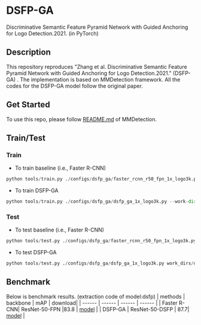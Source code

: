 # DSFP-GA
Discriminative Semantic Feature Pyramid Network with Guided Anchoring for Logo Detection.2021. (in PyTorch)

## Description
This repository reproduces "Zhang et al. Discriminative Semantic Feature Pyramid Network with Guided Anchoring for Logo Detection.2021." (DSFP-GA) . The implementation is based on MMDetection framework. All the codes for the DSFP-GA model follow the original paper.

## Get Started
To use this repo, please follow [README.md](https://github.com/open-mmlab/mmdetection/blob/master/README.md) of MMDetection.

## Train/Test
### Train
* To train baseline (i.e., Faster R-CNN)
```Python
python tools/train.py ./configs/dsfp_ga/faster_rcnn_r50_fpn_1x_logo3k.py --work-dir work_dirs/faster_rcnn_r50_fpn_1x_logo3k
```
* To train DSFP-GA
```Python
python tools/train.py ./configs/dsfp_ga/dsfp_ga_1x_logo3k.py --work-dir work_dirs/dsfp_ga_1x_logo3k
```

### Test
* To test baseline (i.e., Faster R-CNN)
```Python
python tools/test.py ./configs/dsfp_ga/faster_rcnn_r50_fpn_1x_logo3k.py work_dirs/faster_rcnn_r50_fpn_1x_logo3k/faster_rcnn_r50_fpn_1x_logo3k.pth --eval mAP
```
* To test DSFP-GA
```Python
python tools/test.py ./configs/dsfp_ga/dsfp_ga_1x_logo3k.py work_dirs/dsfp_ga_1x_logo3k/dsfp_ga_1x_logo3k.pth --eval mAP
```

## Benchmark
Below is benchmark results. (extraction code of model:dsfp)
| methods | backbone | mAP | download|
| ------ | ------ | ------ | ------ |
| Faster R-CNN| ResNet-50-FPN |83.8 | [model](https://pan.baidu.com/s/1Xw5PlWLcN5dzRqnrceJqug ) |
| DSFP-GA | ResNet-50-DSFP | 87.7| [model](https://pan.baidu.com/s/1Xw5PlWLcN5dzRqnrceJqug ) |

